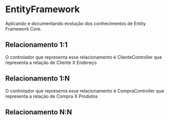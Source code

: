 # EntityFramework
Aplicando e documentando evolução dos conhecimentos de Entity Framework Core.

## Relacionamento 1:1
O controlador que representa esse relacionamento é ClienteController que representa a relação de Cliente X Endereço

## Relacionamento 1:N
O controlador que representa esse relacionamento é CompraController que representa a relação de Compra X Produtos

## Relacionamento N:N

